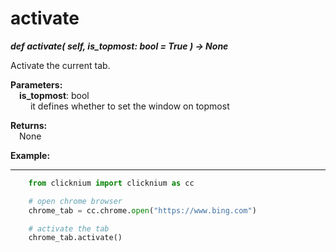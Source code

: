 # activate

***def activate(
        self,
        is_topmost: bool = True
    ) -> None***  

Activate the current tab.

**Parameters:**  
    &emsp;**is_topmost**: bool    
        &emsp;&emsp; it defines whether to set the window on topmost

**Returns:**  
    &emsp;None

**Example:**
***
```python
    from clicknium import clicknium as cc

    # open chrome browser
    chrome_tab = cc.chrome.open("https://www.bing.com")

    # activate the tab
    chrome_tab.activate()

```